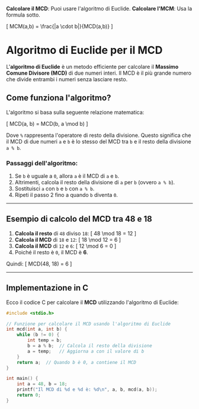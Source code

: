 **Calcolare il MCD**: Puoi usare l'algoritmo di Euclide.
**Calcolare l'MCM**: Usa la formula sotto.


\[
MCM(a,b) = \frac{|a \cdot b|}{MCD(a,b)}
\]


# Algoritmo di Euclide per il MCD

L'**algoritmo di Euclide** è un metodo efficiente per calcolare il **Massimo Comune Divisore (MCD)** di due numeri interi. Il MCD è il più grande numero che divide entrambi i numeri senza lasciare resto.

## Come funziona l'algoritmo?

L'algoritmo si basa sulla seguente relazione matematica:

\[
MCD(a, b) = MCD(b, a \mod b)
\]

Dove `%` rappresenta l'operatore di resto della divisione. Questo significa che il MCD di due numeri `a` e `b` è lo stesso del MCD tra `b` e il resto della divisione `a % b`.

### Passaggi dell'algoritmo:
1. Se `b` è uguale a `0`, allora `a` è il MCD di `a` e `b`.
2. Altrimenti, calcola il resto della divisione di `a` per `b` (ovvero `a % b`).
3. Sostituisci `a` con `b` e `b` con `a % b`.
4. Ripeti il passo 2 fino a quando `b` diventa `0`.

---

## Esempio di calcolo del MCD tra 48 e 18

1. **Calcola il resto** di `48` diviso `18`:
   \[
   48 \mod 18 = 12
   \]
2. **Calcola il MCD** di `18` e `12`:
   \[
   18 \mod 12 = 6
   \]
3. **Calcola il MCD** di `12` e `6`:
   \[
   12 \mod 6 = 0
   \]
4. Poiché il resto è `0`, il MCD è **6**.

Quindi:
\[
MCD(48, 18) = 6
\]

---

## Implementazione in C

Ecco il codice C per calcolare il **MCD** utilizzando l'algoritmo di Euclide:

```c
#include <stdio.h>

// Funzione per calcolare il MCD usando l'algoritmo di Euclide
int mcd(int a, int b) {
    while (b != 0) {
        int temp = b;
        b = a % b;  // Calcola il resto della divisione
        a = temp;   // Aggiorna a con il valore di b
    }
    return a;  // Quando b è 0, a contiene il MCD
}

int main() {
    int a = 48, b = 18;
    printf("Il MCD di %d e %d è: %d\n", a, b, mcd(a, b));
    return 0;
}
```
